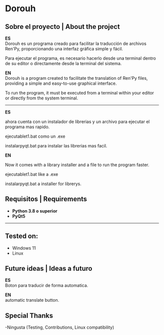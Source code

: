 # Dorouh

## Sobre el proyecto | About the project

**ES**  
Dorouh es un programa creado para facilitar la traducción de archivos Ren'Py, proporcionando una interfaz gráfica simple y fácil.

Para ejecutar el programa, es necesario hacerlo desde una terminal dentro de su editor o directamente desde la terminal del sistema.

**EN**  
Dorouh is a program created to facilitate the translation of Ren'Py files, providing a simple and easy-to-use graphical interface.

To run the program, it must be executed from a terminal within your editor or directly from the system terminal.

---

**ES**  

ahora cuenta con un instalador de librerias y un archivo para ejecutar el programa mas rapido.

ejecutablet1.bat como un .exe

instalarpyqt.bat para instalar las librerias mas facil.



**EN**  

Now it comes with a library installer and a file to run the program faster.

ejecutablet1.bat like a .exe

instalarpyqt.bat a installer for librerys.



## Requisitos | Requirements

- **Python 3.8 o superior**  
- **PyQt5**  

---


## Tested on:

- Windows 11
- Linux 







## Future ideas | Ideas a futuro


**ES**  
Boton para traducir de forma automatica.

**EN**  
automatic translate button.






## Special Thanks

-Ningusta (Testing, Contributions, Linux compatibility)




